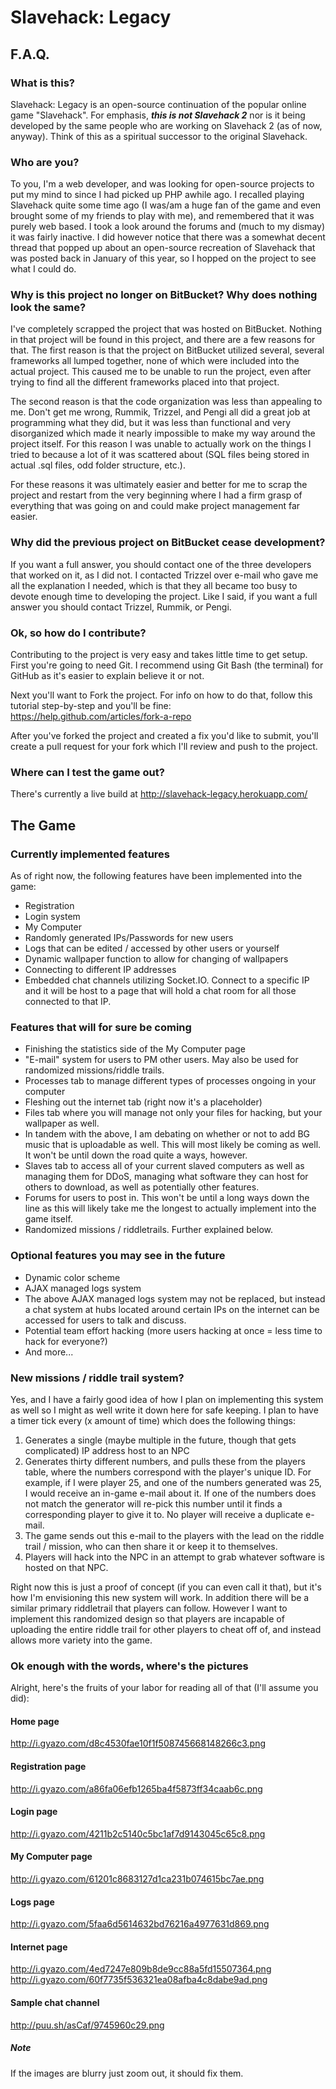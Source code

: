 Slavehack: Legacy
===============

## F.A.Q.

### What is this?

Slavehack: Legacy is an open-source continuation of the popular online game "Slavehack". For emphasis, **_this is not Slavehack 2_** nor is it being developed by the same people who are working on Slavehack 2 (as of now, anyway). Think of this as a spiritual successor to the original Slavehack.

### Who are you?

To you, I'm a web developer, and was looking for open-source projects to put my mind to since I had picked up PHP awhile ago. I recalled playing Slavehack quite some time ago (I was/am a huge fan of the game and even brought some of my friends to play with me), and remembered that it was purely web based. I took a look around the forums and (much to my dismay) it was fairly inactive. I did however notice that there was a somewhat decent thread that popped up about an open-source recreation of Slavehack that was posted back in January of this year, so I hopped on the project to see what I could do.

### Why is this project no longer on BitBucket? Why does nothing look the same?

I've completely scrapped the project that was hosted on BitBucket. Nothing in that project will be found in this project, and there are a few reasons for that. The first reason is that the project on BitBucket utilized several, several frameworks all lumped together, none of which were included into the actual project. This caused me to be unable to run the project, even after trying to find all the different frameworks placed into that project. 

The second reason is that the code organization was less than appealing to me. Don't get me wrong, Rummik, Trizzel, and Pengi all did a great job at programming what they did, but it was less than functional and very disorganized which made it nearly impossible to make my way around the project itself. For this reason I was unable to actually work on the things I tried to because a lot of it was scattered about (SQL files being stored in actual .sql files, odd folder structure, etc.).

For these reasons it was ultimately easier and better for me to scrap the project and restart from the very beginning where I had a firm grasp of everything that was going on and could make project management far easier.

### Why did the previous project on BitBucket cease development?

If you want a full answer, you should contact one of the three developers that worked on it, as I did not. I contacted Trizzel over e-mail who gave me all the explanation I needed, which is that they all became too busy to devote enough time to developing the project. Like I said, if you want a full answer you should contact Trizzel, Rummik, or Pengi.

### Ok, so how do I contribute?

Contributing to the project is very easy and takes little time to get setup. First you're going to need Git. I recommend using Git Bash (the terminal) for GitHub as it's easier to explain believe it or not.

Next you'll want to Fork the project. For info on how to do that, follow this tutorial step-by-step and you'll be fine: https://help.github.com/articles/fork-a-repo

After you've forked the project and created a fix you'd like to submit, you'll create a pull request for your fork which I'll review and push to the project.

### Where can I test the game out?

There's currently a live build at http://slavehack-legacy.herokuapp.com/

## The Game

### Currently implemented features

As of right now, the following features have been implemented into the game:

* Registration
* Login system
* My Computer
* Randomly generated IPs/Passwords for new users
* Logs that can be edited / accessed by other users or yourself
* Dynamic wallpaper function to allow for changing of wallpapers
* Connecting to different IP addresses
* Embedded chat channels utilizing Socket.IO. Connect to a specific IP and it will be host to a page that will hold
  a chat room for all those connected to that IP.

### Features that will for sure be coming

* Finishing the statistics side of the My Computer page
* "E-mail" system for users to PM other users. May also be used for randomized missions/riddle trails.
* Processes tab to manage different types of processes ongoing in your computer
* Fleshing out the internet tab (right now it's a placeholder)
* Files tab where you will manage not only your files for hacking, but your wallpaper as well.
* In tandem with the above, I am debating on whether or not to add BG music that is uploadable as well. This will most likely be coming as well. It won't be until down the road quite a ways, however.
* Slaves tab to access all of your current slaved computers as well as managing them for DDoS, managing what software they can host for others to download, as well as potentially other features.
* Forums for users to post in. This won't be until a long ways down the line as this will likely take me the longest to actually implement into the game itself.
* Randomized missions / riddletrails. Further explained below.

### Optional features you may see in the future

* Dynamic color scheme
* AJAX managed logs system
* The above AJAX managed logs system may not be replaced, but instead a chat system at hubs located around certain IPs on the internet can be accessed for users to talk and discuss.
* Potential team effort hacking (more users hacking at once = less time to hack for everyone?)
* And more...

### New missions / riddle trail system?

Yes, and I have a fairly good idea of how I plan on implementing this system as well so I might as well write it down here for safe keeping. I plan to have a timer tick every (x amount of time) which does the following things:

  1. Generates a single (maybe multiple in the future, though that gets complicated) IP address host to an NPC
  2. Generates thirty different numbers, and pulls these from the players table, where the numbers correspond with the         player's unique ID. For example, if I were player 25, and one of the numbers generated was 25, I would receive an         in-game e-mail about it. If one of the numbers does not match the generator will re-pick this number until it finds a      corresponding player to give it to. No player will receive a duplicate e-mail.
  3. The game sends out this e-mail to the players with the lead on the riddle trail / mission, who can then share it or        keep it to themselves.
  4. Players will hack into the NPC in an attempt to grab whatever software is hosted on that NPC.

Right now this is just a proof of concept (if you can even call it that), but it's how I'm envisioning this new system will work. In addition there will be a similar primary riddletrail that players can follow. However I want to implement this randomized design so that players are incapable of uploading the entire riddle trail for other players to cheat off of, and instead allows more variety into the game.

### Ok enough with the words, where's the pictures

Alright, here's the fruits of your labor for reading all of that (I'll assume you did):

#### Home page
http://i.gyazo.com/d8c4530fae10f1f508745668148266c3.png

#### Registration page
http://i.gyazo.com/a86fa06efb1265ba4f5873ff34caab6c.png

#### Login page
http://i.gyazo.com/4211b2c5140c5bc1af7d9143045c65c8.png

#### My Computer page
http://i.gyazo.com/61201c8683127d1ca231b074615bc7ae.png

#### Logs page
http://i.gyazo.com/5faa6d5614632bd76216a4977631d869.png

#### Internet page
http://i.gyazo.com/4ed7247e809b8de9cc88a5fd15507364.png
http://i.gyazo.com/60f7735f536321ea08afba4c8dabe9ad.png

#### Sample chat channel
http://puu.sh/asCaf/9745960c29.png

##### Note

If the images are blurry just zoom out, it should fix them.
